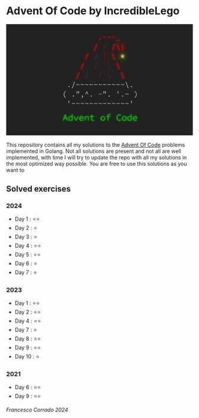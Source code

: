 # **Advent Of Code by IncredibleLego**

![AdventOfCode](./Assets/pictures/aoc.png)

This repository contains all my solutions to the [Advent Of Code](https://adventofcode.com/) problems implemented in Golang. Not all solutions are present and not all are well implemented, with time I will try to update the repo with all my solutions in the most optimized way possible. You are free to use this solutions as you want to

## Solved exercises

### **2024**

* Day 1 : ⭐⭐
* Day 2 : ⭐
* Day 3 : ⭐
* Day 4 : ⭐⭐
* Day 5 : ⭐⭐
* Day 6 : ⭐
* Day 7 : ⭐

### **2023**

* Day 1 : ⭐⭐
* Day 2 : ⭐⭐
* Day 4 : ⭐⭐
* Day 7 : ⭐
* Day 8 : ⭐⭐
* Day 9 : ⭐⭐
* Day 10 : ⭐

### **2021**

* Day 6 : ⭐⭐
* Day 9 : ⭐⭐



*Francesco Corrado 2024*
